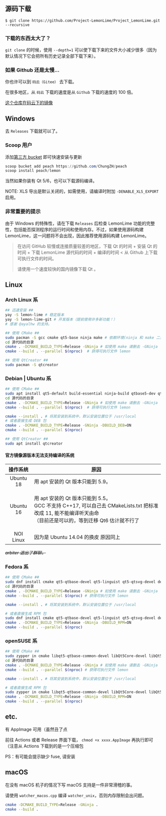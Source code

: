## 源码下载

```plain
$ git clone https://github.com/Project-LemonLime/Project_LemonLime.git --recursive
```

### 下载的东西太大了？

`git clone` 的时候，使用 `--depth=1` 可以使下载下来的文件大小减少很多（因为默认情况下它会把所有历史记录全部下载下来）。

### 如果 Github 还是太慢…

你也许可以到 `码云（Gitee）` 去下载。

在很多地区，从 `码云` 下载的速度是从 `Github` 下载的速度的 100 倍。

[这个仓库在码云下的镜像](https://gitee.com/iotang/Project_LemonLime)

## Windows

去 `Releases` 下载就可以了。

### Scoop 用户

添加[第三方 bucket](https://github.com/ChungZH/peach) 即可快速安装与更新

```powershell
scoop bucket add peach https://github.com/ChungZH/peach
scoop install peach/lemon
```

当然如果你装有 Qt 5/6，也可以下载源码编译。

NOTE: XLS 导出是默认关闭的，如需使用，请编译时附加 `-DENABLE_XLS_EXPORT` 启用。

### 非常重要的提示

由于 Windows 的特殊性，请在下载 `Releases` 后检查 LemonLime 功能的完整性，包括能否探测程序的运行时间和使用内存。不过，如果使用源码构建 LemonLime，这一问题将不会出现，因此推荐使用源码构建 LemonLime。

> 在访问 GitHub 较慢或连接质量较差的地区，下载 Qt 的时间 + 安装 Qt 的时间 + 下载 LemonLime 源代码的时间 + 编译的时间 &lt; 从 Github 上下载可执行文件的时间。
>
> 请使用一个速度较快的国内镜像下载 Qt 。

## Linux

### Arch Linux 系

```bash
## 迅速安装 ##
yay -S lemon-lime # 稳定版本
yay -S lemon-lime-git # 开发版本（提前使用许多新功能！）
# 感谢 @ayalhw 的支持。

## 使用 CMake ##
sudo pacman -S gcc cmake qt5-base ninja make # 依赖环境(ninja 和 make 二选一)
cd 源代码的目录
cmake . -DCMAKE_BUILD_TYPE=Release -GNinja # 如使用 make 请删去 -GNinja
cmake --build . --parallel $(nproc)  # 获得可执行文件 lemon

## 使用 QtCreator ##
sudo pacman -S qtcreator
```

### Debian | Ubuntu 系

```bash
## 使用 CMake ##
sudo apt install qt5-default build-essential ninja-build qtbase5-dev qttools5-dev cmake # 依赖环境, ninja 可选
cd 源代码的目录
cmake . -DCMAKE_BUILD_TYPE=Release -GNinja # 如使用 make 请删去 -GNinja
cmake --build . --parallel $(nproc)  # 获得可执行文件 lemon

cmake --install . # 将其安装到系统中，默认安装位置位于 /usr/local
# 或者直接生成 DEB 包
cmake . -DCMAKE_BUILD_TYPE=Release -GNinja -DBUILD_DEB=ON
cmake --build . --parallel $(nproc)

## 使用 QtCreator ##
sudo apt install qtcreator
```

#### 官方镜像源版本无法支持编译的系统

| 操作系统 | 原因 |
|:----------:|----------|
| Ubuntu 18 | 用 apt 安装的 Qt 版本只能到 5.9。 |
| Ubuntu 16 | <p>用 apt 安装的 Qt 版本只能到 5.5。<br>GCC 不支持 C++17, 可以自己去 CMakeLists.txt 把标准改成 11, 能不能编译听天由命<br>（目前还是可以的，等到迁移 Qt6 估计就不行了</p> |
| NOI Linux | 因为是 Ubuntu 14.04 的换皮 原因同上 |

~~_arbiter 退出了群聊。_~~

### Fedora 系

```bash
## 使用 CMake ##
sudo dnf install cmake qt5-qtbase-devel qt5-linguist qt5-qtsvg-devel desktop-file-utils ninja-build make # 依赖环境(ninja 和 make 二选一)
cd 源代码的目录
cmake . -DCMAKE_BUILD_TYPE=Release -GNinja # 如使用 make 请删去 -GNinja
cmake --build . --parallel $(nproc) # 获得可执行文件 lemon

cmake --install . # 将其安装到系统中，默认安装位置位于 /usr/local

# 或者直接生成 RPM 包
sudo dnf install cmake qt5-qtbase-devel qt5-linguist qt5-qtsvg-devel desktop-file-utils ninja-build redhat-lsb-core fedora-packager rpmdevtools
cmake . -DCMAKE_BUILD_TYPE=Release -GNinja -DBUILD_RPM=ON
cmake --build . --parallel $(nproc)
```

### openSUSE 系

```bash
## 使用 CMake ##
sudo zypper in cmake libqt5-qtbase-common-devel libQt5Core-devel libQt5Gui-devel libQt5Network-devel libQt5Widgets-devel libQt5Concurrent-devel libqt5-linguist-devel libqt5-qtsvg-devel update-desktop-files ninja # 依赖环境(ninja 和 make 二选一)
cd 源代码的目录
cmake . -DCMAKE_BUILD_TYPE=Release -GNinja # 如使用 make 请删去 -GNinja
cmake --build . --parallel $(nproc) # 获得可执行文件 lemon

cmake --install . # 将其安装到系统中，默认安装位置位于 /usr/local

# 或者直接生成 RPM 包
sudo zypper in cmake libqt5-qtbase-common-devel libQt5Core-devel libQt5Gui-devel libQt5Network-devel libQt5Widgets-devel libQt5Concurrent-devel libqt5-linguist-devel libqt5-qtsvg-devel update-desktop-files ninja lsb-release rpm-build
cmake . -DCMAKE_BUILD_TYPE=Release -GNinja -DBUILD_RPM=ON
cmake --build . --parallel $(nproc)
```

## etc.

有 AppImage 可用（虽然丑了点

前往 Actions 或者 Release 界面下载，
`chmod +x xxxx.AppImage` 再执行即可（注意从 Actions 下载到的是一个压缩包

PS：有可能会提示缺少 fuse, 请安装

## macOS

在没有 macOS 机子的情况下写 macOS 支持是一件非常滑稽的事。

请使用 `watcher_macos.cpp` 编译 `watcher_unix`，否则内存限制会出问题。

```bash
cmake -DCMAKE_BUILD_TYPE=Release -GNinja .
cmake --build .
```
